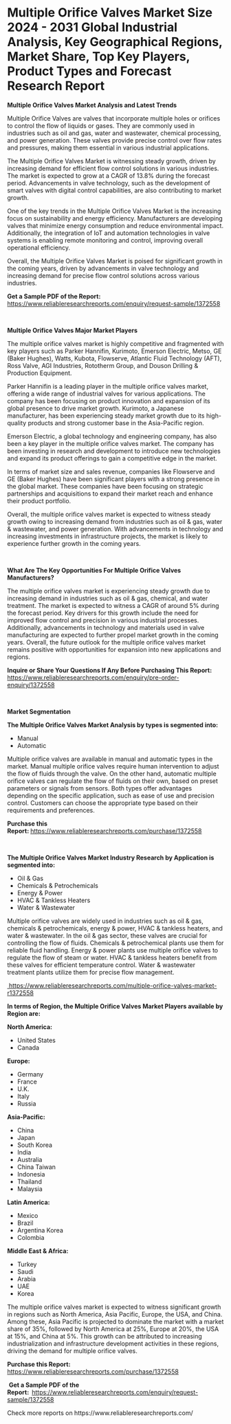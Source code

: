 <p><h1>Multiple Orifice Valves Market Size 2024 - 2031 Global Industrial Analysis, Key Geographical Regions, Market Share, Top Key Players, Product Types and Forecast Research Report</h1></p><p><strong>Multiple Orifice Valves Market Analysis and Latest Trends</strong></p>
<p><p>Multiple Orifice Valves are valves that incorporate multiple holes or orifices to control the flow of liquids or gases. They are commonly used in industries such as oil and gas, water and wastewater, chemical processing, and power generation. These valves provide precise control over flow rates and pressures, making them essential in various industrial applications.</p><p>The Multiple Orifice Valves Market is witnessing steady growth, driven by increasing demand for efficient flow control solutions in various industries. The market is expected to grow at a CAGR of 13.8% during the forecast period. Advancements in valve technology, such as the development of smart valves with digital control capabilities, are also contributing to market growth.</p><p>One of the key trends in the Multiple Orifice Valves Market is the increasing focus on sustainability and energy efficiency. Manufacturers are developing valves that minimize energy consumption and reduce environmental impact. Additionally, the integration of IoT and automation technologies in valve systems is enabling remote monitoring and control, improving overall operational efficiency.</p><p>Overall, the Multiple Orifice Valves Market is poised for significant growth in the coming years, driven by advancements in valve technology and increasing demand for precise flow control solutions across various industries.</p></p>
<p><strong>Get a Sample PDF of the Report:&nbsp;</strong> <a href="https://www.reliableresearchreports.com/enquiry/request-sample/1372558">https://www.reliableresearchreports.com/enquiry/request-sample/1372558</a></p>
<p>&nbsp;</p>
<p><strong>Multiple Orifice Valves Major Market Players</strong></p>
<p><p>The multiple orifice valves market is highly competitive and fragmented with key players such as Parker Hannifin, Kurimoto, Emerson Electric, Metso, GE (Baker Hughes), Watts, Kubota, Flowserve, Atlantic Fluid Technology (AFT), Ross Valve, AGI Industries, Rototherm Group, and Douson Drilling & Production Equipment.</p><p>Parker Hannifin is a leading player in the multiple orifice valves market, offering a wide range of industrial valves for various applications. The company has been focusing on product innovation and expansion of its global presence to drive market growth. Kurimoto, a Japanese manufacturer, has been experiencing steady market growth due to its high-quality products and strong customer base in the Asia-Pacific region.</p><p>Emerson Electric, a global technology and engineering company, has also been a key player in the multiple orifice valves market. The company has been investing in research and development to introduce new technologies and expand its product offerings to gain a competitive edge in the market.</p><p>In terms of market size and sales revenue, companies like Flowserve and GE (Baker Hughes) have been significant players with a strong presence in the global market. These companies have been focusing on strategic partnerships and acquisitions to expand their market reach and enhance their product portfolio.</p><p>Overall, the multiple orifice valves market is expected to witness steady growth owing to increasing demand from industries such as oil & gas, water & wastewater, and power generation. With advancements in technology and increasing investments in infrastructure projects, the market is likely to experience further growth in the coming years.</p></p>
<p>&nbsp;</p>
<p><strong>What Are The Key Opportunities For Multiple Orifice Valves Manufacturers?</strong></p>
<p><p>The multiple orifice valves market is experiencing steady growth due to increasing demand in industries such as oil & gas, chemical, and water treatment. The market is expected to witness a CAGR of around 5% during the forecast period. Key drivers for this growth include the need for improved flow control and precision in various industrial processes. Additionally, advancements in technology and materials used in valve manufacturing are expected to further propel market growth in the coming years. Overall, the future outlook for the multiple orifice valves market remains positive with opportunities for expansion into new applications and regions.</p></p>
<p><strong>Inquire or Share Your Questions If Any Before Purchasing This Report:</strong> <a href="https://www.reliableresearchreports.com/enquiry/pre-order-enquiry/1372558">https://www.reliableresearchreports.com/enquiry/pre-order-enquiry/1372558</a></p>
<p>&nbsp;</p>
<p><strong>Market Segmentation</strong></p>
<p><strong>The Multiple Orifice Valves Market Analysis by types is segmented into:</strong></p>
<p><ul><li>Manual</li><li>Automatic</li></ul></p>
<p><p>Multiple orifice valves are available in manual and automatic types in the market. Manual multiple orifice valves require human intervention to adjust the flow of fluids through the valve. On the other hand, automatic multiple orifice valves can regulate the flow of fluids on their own, based on preset parameters or signals from sensors. Both types offer advantages depending on the specific application, such as ease of use and precision control. Customers can choose the appropriate type based on their requirements and preferences.</p></p>
<p><strong>Purchase this Report:&nbsp;</strong><a href="https://www.reliableresearchreports.com/purchase/1372558">https://www.reliableresearchreports.com/purchase/1372558</a></p>
<p>&nbsp;</p>
<p><strong>The Multiple Orifice Valves Market Industry Research by Application is segmented into:</strong></p>
<p><ul><li>Oil & Gas</li><li>Chemicals & Petrochemicals</li><li>Energy & Power</li><li>HVAC & Tankless Heaters</li><li>Water & Wastewater</li></ul></p>
<p><p>Multiple orifice valves are widely used in industries such as oil & gas, chemicals & petrochemicals, energy & power, HVAC & tankless heaters, and water & wastewater. In the oil & gas sector, these valves are crucial for controlling the flow of fluids. Chemicals & petrochemical plants use them for reliable fluid handling. Energy & power plants use multiple orifice valves to regulate the flow of steam or water. HVAC & tankless heaters benefit from these valves for efficient temperature control. Water & wastewater treatment plants utilize them for precise flow management.</p></p>
<p><a href="https://www.reliableresearchreports.com/multiple-orifice-valves-market-r1372558">&nbsp;https://www.reliableresearchreports.com/multiple-orifice-valves-market-r1372558</a></p>
<p><strong>In terms of Region, the Multiple Orifice Valves Market Players available by Region are:</strong></p>
<p>
    <p> <strong> North America: </strong>
        <ul>
            <li>United States</li>
            <li>Canada</li>
        </ul>
        </p> 
    <p> <strong> Europe: </strong>
        <ul>
            <li>Germany</li>
            <li>France</li>
            <li>U.K.</li>
            <li>Italy</li>
            <li>Russia</li>
        </ul>
        </p> 
    <p> <strong> Asia-Pacific: </strong>
        <ul>
            <li>China</li>
            <li>Japan</li>
            <li>South Korea</li>
            <li>India</li>
            <li>Australia</li>
            <li>China Taiwan</li>
            <li>Indonesia</li>
            <li>Thailand</li>
            <li>Malaysia</li>
        </ul>
        </p> 
    <p> <strong> Latin America: </strong>
        <ul>
            <li>Mexico</li>
            <li>Brazil</li>
            <li>Argentina Korea</li>
            <li>Colombia</li>
        </ul>
        </p> 
    <p> <strong> Middle East & Africa: </strong>
        <ul>
            <li>Turkey</li>
            <li>Saudi</li>
            <li>Arabia</li>
            <li>UAE</li>
            <li>Korea</li>
        </ul>
    </p>
    </p>
<p><p>The multiple orifice valves market is expected to witness significant growth in regions such as North America, Asia Pacific, Europe, the USA, and China. Among these, Asia Pacific is projected to dominate the market with a market share of 35%, followed by North America at 25%, Europe at 20%, the USA at 15%, and China at 5%. This growth can be attributed to increasing industrialization and infrastructure development activities in these regions, driving the demand for multiple orifice valves.</p></p>
<p><strong>Purchase this Report: </strong><a href="https://www.reliableresearchreports.com/purchase/1372558">https://www.reliableresearchreports.com/purchase/1372558</a></p>
<p>&nbsp;<strong>Get a Sample PDF of the Report:&nbsp;&nbsp;</strong><a href="https://www.reliableresearchreports.com/enquiry/request-sample/1372558">https://www.reliableresearchreports.com/enquiry/request-sample/1372558</a></p>
<p><strong></strong></p>
<p>Check more reports on https://www.reliableresearchreports.com/</p>